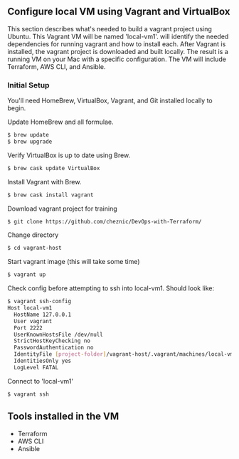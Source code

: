 ## Configure local VM using Vagrant and VirtualBox
This section describes what's needed to build a vagrant project using Ubuntu.  This Vagrant VM will be named 'local-vm1'.  will identify the needed dependencies for running vagrant and how to install each.  After Vagrant is installed, the vagrant project is downloaded and built locally.  The result is a running VM on your Mac with a specific configuration.  The VM will include Terraform, AWS CLI, and Ansible.

### Initial Setup
You'll need HomeBrew, VirtualBox, Vagrant, and Git installed locally to begin.

Update HomeBrew and all formulae.
```bash
$ brew update
$ brew upgrade
```

Verify VirtualBox is up to date using Brew.
```bash
$ brew cask update VirtualBox
```

Install Vagrant with Brew.
```bash
$ brew cask install vagrant
```

Download vagrant project for training
```bash
$ git clone https://github.com/cheznic/DevOps-with-Terraform/
```

Change directory
```bash
$ cd vagrant-host
```

Start vagrant image (this will take some time)
```bash
$ vagrant up
```

Check config before attempting to ssh into local-vm1.  Should look like:
```bash
$ vagrant ssh-config
Host local-vm1
  HostName 127.0.0.1
  User vagrant
  Port 2222
  UserKnownHostsFile /dev/null
  StrictHostKeyChecking no
  PasswordAuthentication no
  IdentityFile [project-folder]/vagrant-host/.vagrant/machines/local-vm1/virtualbox/private_key
  IdentitiesOnly yes
  LogLevel FATAL
```

Connect to 'local-vm1'
```bash
$ vagrant ssh
```

## Tools installed in the VM
- Terraform
- AWS CLI
- Ansible
